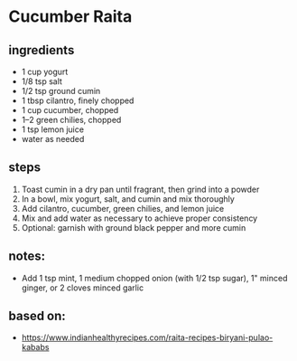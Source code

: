 # Cucumber Raita  

## ingredients
* 1 cup yogurt  
* 1/8 tsp salt  
* 1/2 tsp ground cumin  
* 1 tbsp cilantro, finely chopped  
* 1 cup cucumber, chopped  
* 1–2 green chilies, chopped  
* 1 tsp lemon juice  
* water as needed  

## steps
1. Toast cumin in a dry pan until fragrant, then grind into a powder  
2. In a bowl, mix yogurt, salt, and cumin and mix thoroughly  
3. Add cilantro, cucumber, green chilies, and lemon juice  
4. Mix and add water as necessary to achieve proper consistency  
5. Optional: garnish with ground black pepper and more cumin  

## notes:  
* Add 1 tsp mint, 1 medium chopped onion (with 1/2 tsp sugar), 1" minced ginger, or 2 cloves minced garlic  

## based on:
* https://www.indianhealthyrecipes.com/raita-recipes-biryani-pulao-kababs  